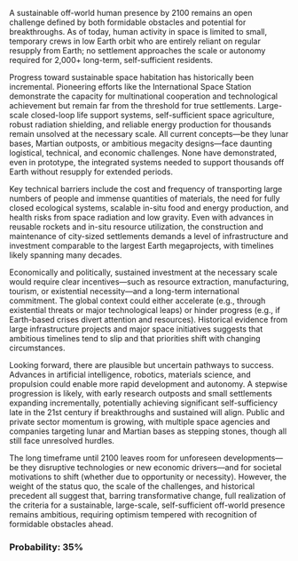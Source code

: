 A sustainable off-world human presence by 2100 remains an open challenge defined by both formidable obstacles and potential for breakthroughs. As of today, human activity in space is limited to small, temporary crews in low Earth orbit who are entirely reliant on regular resupply from Earth; no settlement approaches the scale or autonomy required for 2,000+ long-term, self-sufficient residents.

Progress toward sustainable space habitation has historically been incremental. Pioneering efforts like the International Space Station demonstrate the capacity for multinational cooperation and technological achievement but remain far from the threshold for true settlements. Large-scale closed-loop life support systems, self-sufficient space agriculture, robust radiation shielding, and reliable energy production for thousands remain unsolved at the necessary scale. All current concepts—be they lunar bases, Martian outposts, or ambitious megacity designs—face daunting logistical, technical, and economic challenges. None have demonstrated, even in prototype, the integrated systems needed to support thousands off Earth without resupply for extended periods.

Key technical barriers include the cost and frequency of transporting large numbers of people and immense quantities of materials, the need for fully closed ecological systems, scalable in-situ food and energy production, and health risks from space radiation and low gravity. Even with advances in reusable rockets and in-situ resource utilization, the construction and maintenance of city-sized settlements demands a level of infrastructure and investment comparable to the largest Earth megaprojects, with timelines likely spanning many decades.

Economically and politically, sustained investment at the necessary scale would require clear incentives—such as resource extraction, manufacturing, tourism, or existential necessity—and a long-term international commitment. The global context could either accelerate (e.g., through existential threats or major technological leaps) or hinder progress (e.g., if Earth-based crises divert attention and resources). Historical evidence from large infrastructure projects and major space initiatives suggests that ambitious timelines tend to slip and that priorities shift with changing circumstances.

Looking forward, there are plausible but uncertain pathways to success. Advances in artificial intelligence, robotics, materials science, and propulsion could enable more rapid development and autonomy. A stepwise progression is likely, with early research outposts and small settlements expanding incrementally, potentially achieving significant self-sufficiency late in the 21st century if breakthroughs and sustained will align. Public and private sector momentum is growing, with multiple space agencies and companies targeting lunar and Martian bases as stepping stones, though all still face unresolved hurdles.

The long timeframe until 2100 leaves room for unforeseen developments—be they disruptive technologies or new economic drivers—and for societal motivations to shift (whether due to opportunity or necessity). However, the weight of the status quo, the scale of the challenges, and historical precedent all suggest that, barring transformative change, full realization of the criteria for a sustainable, large-scale, self-sufficient off-world presence remains ambitious, requiring optimism tempered with recognition of formidable obstacles ahead.

### Probability: 35%